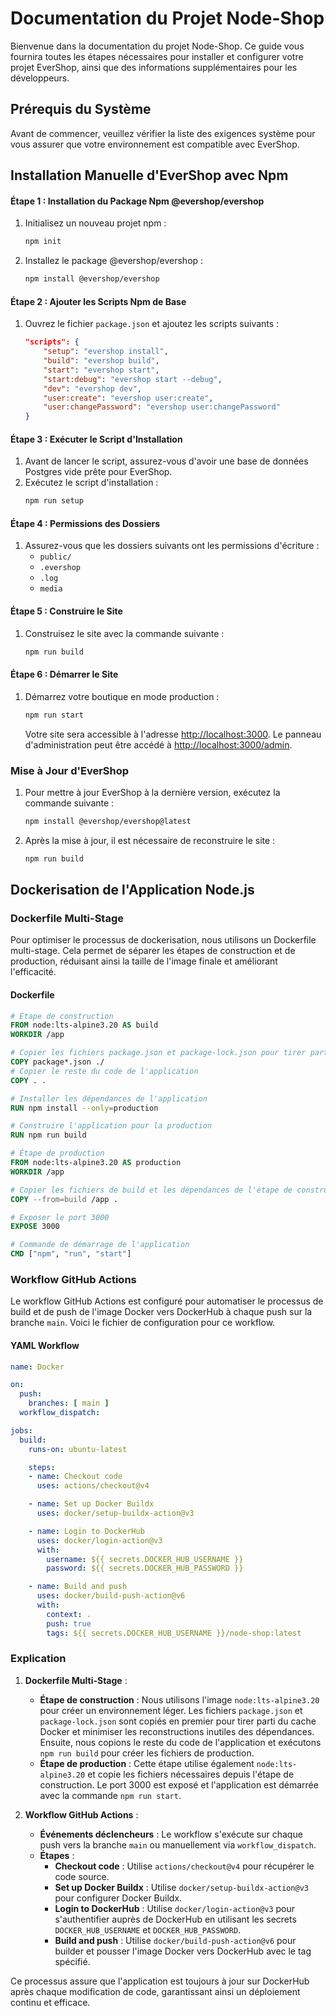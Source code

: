 # Documentation du Projet Node-Shop

Bienvenue dans la documentation du projet Node-Shop. Ce guide vous fournira toutes les étapes nécessaires pour installer et configurer votre projet EverShop, ainsi que des informations supplémentaires pour les développeurs.

## Prérequis du Système

Avant de commencer, veuillez vérifier la liste des exigences système pour vous assurer que votre environnement est compatible avec EverShop.

## Installation Manuelle d'EverShop avec Npm

#### Étape 1 : Installation du Package Npm @evershop/evershop

1. Initialisez un nouveau projet npm :
   ```bash
   npm init
   ```
2. Installez le package @evershop/evershop :
   ```bash
   npm install @evershop/evershop
   ```

#### Étape 2 : Ajouter les Scripts Npm de Base

1. Ouvrez le fichier `package.json` et ajoutez les scripts suivants :
   ```json
   "scripts": {
       "setup": "evershop install",
       "build": "evershop build",
       "start": "evershop start",
       "start:debug": "evershop start --debug",
       "dev": "evershop dev",
       "user:create": "evershop user:create",
       "user:changePassword": "evershop user:changePassword"
   }
   ```

#### Étape 3 : Exécuter le Script d'Installation

1. Avant de lancer le script, assurez-vous d'avoir une base de données Postgres vide prête pour EverShop.
2. Exécutez le script d'installation :
   ```bash
   npm run setup
   ```

#### Étape 4 : Permissions des Dossiers

1. Assurez-vous que les dossiers suivants ont les permissions d'écriture :
   - `public/`
   - `.evershop`
   - `.log`
   - `media`

#### Étape 5 : Construire le Site

1. Construisez le site avec la commande suivante :
   ```bash
   npm run build
   ```

#### Étape 6 : Démarrer le Site

1. Démarrez votre boutique en mode production :
   ```bash
   npm run start
   ```
   Votre site sera accessible à l'adresse [http://localhost:3000](http://localhost:3000). Le panneau d'administration peut être accédé à [http://localhost:3000/admin](http://localhost:3000/admin).

### Mise à Jour d'EverShop

1. Pour mettre à jour EverShop à la dernière version, exécutez la commande suivante :
   ```bash
   npm install @evershop/evershop@latest
   ```
2. Après la mise à jour, il est nécessaire de reconstruire le site :
   ```bash
   npm run build
   ```
## Dockerisation de l'Application Node.js

### Dockerfile Multi-Stage

Pour optimiser le processus de dockerisation, nous utilisons un Dockerfile multi-stage. Cela permet de séparer les étapes de construction et de production, réduisant ainsi la taille de l'image finale et améliorant l'efficacité.

#### Dockerfile

```Dockerfile
# Étape de construction
FROM node:lts-alpine3.20 AS build
WORKDIR /app

# Copier les fichiers package.json et package-lock.json pour tirer parti du cache Docker
COPY package*.json ./
# Copier le reste du code de l'application
COPY . .

# Installer les dépendances de l'application
RUN npm install --only=production

# Construire l'application pour la production
RUN npm run build

# Étape de production
FROM node:lts-alpine3.20 AS production
WORKDIR /app

# Copier les fichiers de build et les dépendances de l'étape de construction
COPY --from=build /app .

# Exposer le port 3000
EXPOSE 3000

# Commande de démarrage de l'application
CMD ["npm", "run", "start"]
```

### Workflow GitHub Actions

Le workflow GitHub Actions est configuré pour automatiser le processus de build et de push de l'image Docker vers DockerHub à chaque push sur la branche `main`. Voici le fichier de configuration pour ce workflow.

#### YAML Workflow

```yaml
name: Docker

on:
  push:
    branches: [ main ]
  workflow_dispatch:

jobs:
  build:
    runs-on: ubuntu-latest

    steps:
    - name: Checkout code
      uses: actions/checkout@v4

    - name: Set up Docker Buildx
      uses: docker/setup-buildx-action@v3

    - name: Login to DockerHub
      uses: docker/login-action@v3
      with:
        username: ${{ secrets.DOCKER_HUB_USERNAME }}
        password: ${{ secrets.DOCKER_HUB_PASSWORD }}

    - name: Build and push
      uses: docker/build-push-action@v6
      with:
        context: .
        push: true
        tags: ${{ secrets.DOCKER_HUB_USERNAME }}/node-shop:latest
```

### Explication

1. **Dockerfile Multi-Stage** :
   - **Étape de construction** : Nous utilisons l'image `node:lts-alpine3.20` pour créer un environnement léger. Les fichiers `package.json` et `package-lock.json` sont copiés en premier pour tirer parti du cache Docker et minimiser les reconstructions inutiles des dépendances. Ensuite, nous copions le reste du code de l'application et exécutons `npm run build` pour créer les fichiers de production.
   - **Étape de production** : Cette étape utilise également `node:lts-alpine3.20` et copie les fichiers nécessaires depuis l'étape de construction. Le port 3000 est exposé et l'application est démarrée avec la commande `npm run start`.

2. **Workflow GitHub Actions** :
   - **Événements déclencheurs** : Le workflow s'exécute sur chaque push vers la branche `main` ou manuellement via `workflow_dispatch`.
   - **Étapes** :
     - **Checkout code** : Utilise `actions/checkout@v4` pour récupérer le code source.
     - **Set up Docker Buildx** : Utilise `docker/setup-buildx-action@v3` pour configurer Docker Buildx.
     - **Login to DockerHub** : Utilise `docker/login-action@v3` pour s'authentifier auprès de DockerHub en utilisant les secrets `DOCKER_HUB_USERNAME` et `DOCKER_HUB_PASSWORD`.
     - **Build and push** : Utilise `docker/build-push-action@v6` pour builder et pousser l'image Docker vers DockerHub avec le tag spécifié.

Ce processus assure que l'application est toujours à jour sur DockerHub après chaque modification de code, garantissant ainsi un déploiement continu et efficace.
